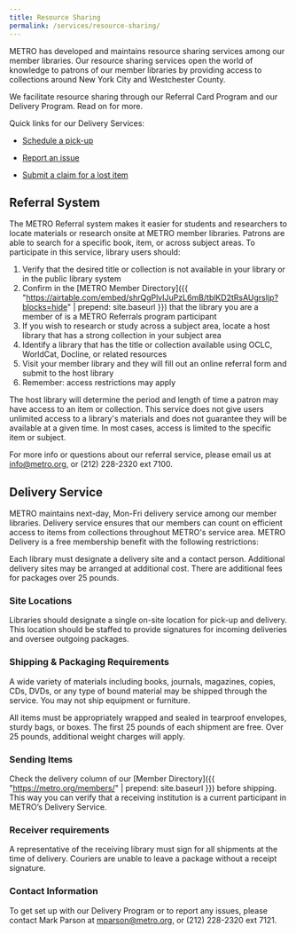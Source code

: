 ```yaml
---
title: Resource Sharing
permalink: /services/resource-sharing/
---
```



METRO has developed and maintains resource sharing services among our member libraries. Our resource sharing services open the world of knowledge to patrons of our member libraries by providing access to collections around New York City and Westchester County.

We facilitate resource sharing through our Referral Card Program and our Delivery Program. Read on for more.

Quick links for our Delivery Services:

* [Schedule a pick-up](https://order.deluxedelivery.com/login.aspx)

* [Report an issue](https://docs.google.com/forms/d/15S1FoeEHWEKjeM2mz9HRb_393NFeucDaMJoCIGgTweI/viewform?edit_requested=true)

* [Submit a claim for a lost item](https://docs.google.com/forms/d/e/1FAIpQLSccaa0esq4won1z4sVGBaW6lMO-QQal1dNd7DvHn7jOazXWFw/viewform?usp=sf_link)

## Referral System
The METRO Referral system makes it easier for students and researchers to locate materials or research onsite at METRO member libraries.
Patrons are able to search for a specific book, item, or across subject areas. To participate in this service, library users should:

  1. Verify that the desired title or collection is not available in your library or in the public library system
  2. Confirm in the [METRO Member Directory]({{ "https://airtable.com/embed/shrQgPlvIJuPzL6mB/tblKD2tRsAUgrsIjp?blocks=hide" | prepend: site.baseurl }}) that the library you are a member of is a METRO Referrals program participant
  3. If you wish to research or study across a subject area, locate a host library that has a strong collection in your subject area
  4. Identify a library that has the title or collection available using OCLC, WorldCat, Docline, or related resources
  5. Visit your member library and they will fill out an online referral form and submit to the host library
  6. Remember: access restrictions may apply

The host library will determine the period and length of time a patron may have access to an item or collection. This service does not
give users unlimited access to a library's materials and does not guarantee they will be available at a given time. In most cases,
access is limited to the specific item or subject.

For more info or questions about our referral service, please email us at [info@metro.org](mailto:info@metro.org), or
(212) 228-2320 ext 7100.



## Delivery Service
METRO maintains next-day, Mon-Fri delivery service among our member libraries. Delivery service ensures that our members can count on
efficient access to items from collections throughout METRO's service area. METRO Delivery is a free membership benefit with the
following restrictions:

Each library must designate a delivery site and a contact person. Additional delivery sites may be arranged at additional cost. There are additional fees for packages over 25 pounds. 

### Site Locations 
Libraries should designate a single on-site location for pick-up and delivery. This location should be staffed to provide signatures for
incoming deliveries and oversee outgoing packages.

### Shipping & Packaging Requirements
A wide variety of materials including books, journals, magazines, copies, CDs, DVDs, or any type of bound material may be shipped through the service. You may not ship equipment or furniture. 

All items must be appropriately wrapped and sealed in tearproof envelopes, sturdy bags, or boxes. The first 25 pounds of each shipment are free. Over 25 pounds, additional weight charges will apply.

### Sending Items
Check the delivery column of our [Member Directory]({{ "https://metro.org/members/" | prepend: site.baseurl }}) before shipping. This way you can verify that a receiving institution is a current participant in METRO’s Delivery Service.

### Receiver requirements
A representative of the receiving library must sign for all shipments at the time of delivery. Couriers are unable to leave a package without a receipt signature. 

### Contact Information
To get set up with our Delivery Program or to report any issues, please contact Mark Parson at [mparson@metro.org](mailto:mparson@metro.org), or (212) 228-2320 ext 7121.
